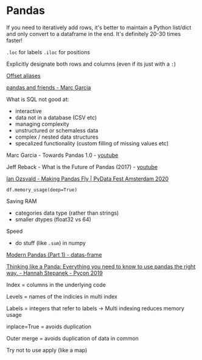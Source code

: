 # Pandas

If you need to iteratively add rows, it's better to maintain a Python list/dict and only convert to a dataframe in the end. It's definitely 20-30 times faster!

`.loc` for labels
`.iloc` for positions

Explicitly designate both rows and columns (even if its just with a `:`)

[Offset aliases](https://pandas.pydata.org/docs/user_guide/timeseries.html#timeseries-offset-aliases)

[pandas and friends - Marc Garcia](https://youtu.be/PQPv_4rOWe4)

What is SQL not good at:
- interactive
- data not in a database (CSV etc)
- managing complexity
- unstructured or schemaless data
- complex / nested data structures
- specalized functionality (custom filling of missing values etc)

Marc Garcia - Towards Pandas 1.0 - [youtube](https://www.youtube.com/watch?v=hK6o_TDXXN8)

Jeff Reback - What is the Future of Pandas (2017) - [youtube](https://www.youtube.com/watch?v=_-gJtO0XR48)

[Ian Ozsvald - Making Pandas Fly | PyData Fest Amsterdam 2020](https://youtu.be/N4pj3CS857c)

`df.memory_usage(deep=True)`

Saving RAM

- categories data type (rather than strings)
- smaller dtypes (float32 vs 64)

Speed

- do stuff (like `.sum`) in numpy

[Modern Pandas (Part 1) - datas-frame](https://tomaugspurger.github.io/modern-1-intro.html)

[Thinking like a Panda: Everything you need to know to use pandas the right way. - Hannah Stepanek - Pycon 2019](https://www.youtube.com/watch?v=ObUcgEO4N8w)

Index = columns in the underlying code

Levels = names of the indicies in multi index

Labels = integers that refer to labels -> Multi indexing reduces memory usage

inplace=True = avoids duplication

Outer merge = avoids duplication of data in common

Try not to use apply (like a map)


